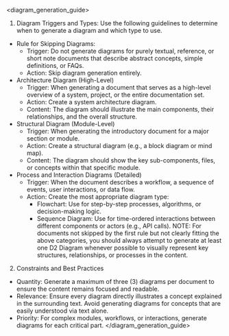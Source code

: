 <diagram_generation_guide>
1. Diagram Triggers and Types: Use the following guidelines to determine when to generate a diagram and which type to use.
  - Rule for Skipping Diagrams:
    - Trigger: Do not generate diagrams for purely textual, reference, or short note documents that describe abstract concepts, simple definitions, or FAQs.
    - Action: Skip diagram generation entirely.
  - Architecture Diagram (High-Level)
    - Trigger: When generating a document that serves as a high-level overview of a system, project, or the entire documentation set.
    - Action: Create a system architecture diagram.
    - Content: The diagram should illustrate the main components, their relationships, and the overall structure.
  - Structural Diagram (Module-Level)
    - Trigger: When generating the introductory document for a major section or module.
    - Action: Create a structural diagram (e.g., a block diagram or mind map).
    - Content: The diagram should show the key sub-components, files, or concepts within that specific module.
  - Process and Interaction Diagrams (Detailed)
    - Trigger: When the document describes a workflow, a sequence of events, user interactions, or data flow.
    - Action: Create the most appropriate diagram type:
      - Flowchart: Use for step-by-step processes, algorithms, or decision-making logic.
      - Sequence Diagram: Use for time-ordered interactions between different components or actors (e.g., API calls).
NOTE:  For documents not skipped by the first rule but not clearly fitting the above categories, you should always attempt to generate at least one D2 Diagram whenever possible to visually represent key structures, relationships, or processes in the content.

2. Constraints and Best Practices
  - Quantity: Generate a maximum of three (3) diagrams per document to ensure the content remains focused and readable.
  - Relevance: Ensure every diagram directly illustrates a concept explained in the surrounding text. Avoid generating diagrams for concepts that are easily understood via text alone.
  - Priority: For complex modules, workflows, or interactions, generate diagrams for each critical part.
</diagram_generation_guide>
